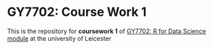 # GY7702: Course Work 1

This is the repository for **coursework 1** of [GY7702: R for Data Science module](https://le.ac.uk/modules/2020/gy7702) at the university of Leicester


